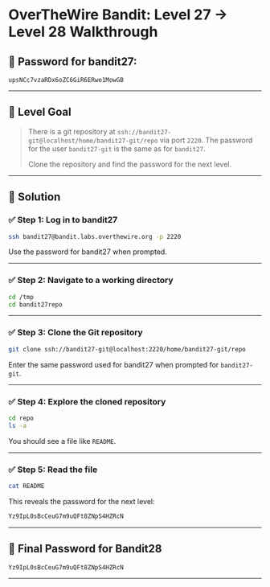# OverTheWire Bandit: Level 27 → Level 28 Walkthrough

## 🔐 Password for bandit27:
```
upsNCc7vzaRDx6oZC6GiR6ERwe1MowGB
```

---

## 📂 Level Goal

> There is a git repository at `ssh://bandit27-git@localhost/home/bandit27-git/repo` via port `2220`. The password for the user `bandit27-git` is the same as for `bandit27`.
>
> Clone the repository and find the password for the next level.

---

## 🚀 Solution

### ✅ Step 1: Log in to bandit27
```bash
ssh bandit27@bandit.labs.overthewire.org -p 2220
```
Use the password for bandit27 when prompted.

---

### ✅ Step 2: Navigate to a working directory
```bash
cd /tmp
cd bandit27repo
```

---

### ✅ Step 3: Clone the Git repository
```bash
git clone ssh://bandit27-git@localhost:2220/home/bandit27-git/repo
```
Enter the same password used for bandit27 when prompted for `bandit27-git`.

---

### ✅ Step 4: Explore the cloned repository
```bash
cd repo
ls -a
```
You should see a file like `README`.

---

### ✅ Step 5: Read the file
```bash
cat README
```
This reveals the password for the next level:
```bash
Yz9IpL0sBcCeuG7m9uQFt8ZNpS4HZRcN
```

---

## 🔐 Final Password for Bandit28
```
Yz9IpL0sBcCeuG7m9uQFt8ZNpS4HZRcN
```

---


